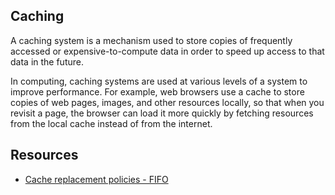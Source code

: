 ## Caching
A caching system is a mechanism used to store copies of frequently accessed or expensive-to-compute data in order to speed up access to that data in the future.

In computing, caching systems are used at various levels of a system to improve performance. For example, web browsers use a cache to store copies of web pages, images, and other resources locally, so that when you revisit a page, the browser can load it more quickly by fetching resources from the local cache instead of from the internet.
## Resources 
- [Cache replacement policies - FIFO](https://en.wikipedia.org/wiki/Cache_replacement_policies#Last_In_First_Out_%28LIFO%29)


